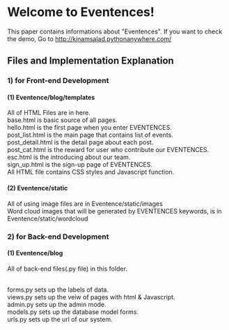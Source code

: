 # Welcome to Eventences!

This paper contains informations about "Eventences".
If you want to check the demo, Go to http://kinamsalad.pythonanywhere.com/

## Files and Implementation Explanation
### 1) for Front-end Development
#### (1) Eventence/blog/templates

All of HTML Files are in here.
<br>base.html is basic source of all pages.
<br>hello.html is the first page when you enter EVENTENCES.
<br>post_list.html is the main page that contains list of events.
<br>post_detail.html is the detail page about each post.
<br>post_cat.html is the reward for user who contribute our EVENTENCES.
<br>esc.html is the introducing about our team.
<br>sign_up.html is the sign-up page of EVENTENCES.
<br>All HTML file contains CSS styles and Javascript function.

#### (2) Eventence/static

All of using image files are in Eventence/static/images
<br>Word cloud images that will be generated by EVENTENCES keywords, is in Eventence/static/wordcloud

### 2) for Back-end Development
#### (1) Eventence/blog

All of back-end files(.py file) in this folder.

<br>forms.py sets up the labels of data.
<br>views.py sets up the veiw of pages with html & Javascript.
<br>admin.py sets up the admin mode.
<br>models.py sets up the database model forms.
<br>urls.py sets up the url of our system.
